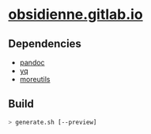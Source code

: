 # [obsidienne.gitlab.io](https://obsidienne.gitlab.io)

## Dependencies

* [pandoc](https://pandoc.org)
* [yq](https://github.com/mikefarah/yq)
* [moreutils](https://joeyh.name/code/moreutils)

## Build

~~~sh
> generate.sh [--preview]
~~~
